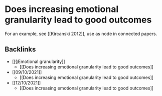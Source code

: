 # Does increasing emotional granularity lead to good outcomes
For an example, see [[Kircanski 2012]], use as node in connected papers.

## Backlinks
* [[§Emotional granularity]]
	* [[Does increasing emotional granularity lead to good outcomes]]
* [[09/10/2021]]
	* [[Does increasing emotional granularity lead to good outcomes]]
* [[12/10/2021]]
	* [[Does increasing emotional granularity lead to good outcomes]]

<!-- #p1 -->

<!-- {BearID:4BB087A2-C549-439C-A574-8DD017A13AF2-48865-000008E009B7E10E} -->
